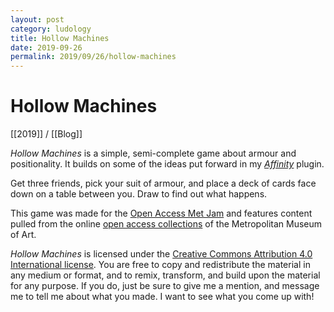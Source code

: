 ```yaml
---
layout: post
category: ludology
title: Hollow Machines
date: 2019-09-26
permalink: 2019/09/26/hollow-machines
---
```


# Hollow Machines

[[2019]] / [[Blog]]

*Hollow Machines* is a simple, semi-complete game about armour and positionality. It builds on some of the ideas put forward in my [*Affinity*](https://vagrantludology.itch.io/affinity-dream) plugin.

Get three friends, pick your suit of armour, and place a deck of cards face down on a table between you. Draw to find out what happens.

This game was made for the [Open Access Met Jam](https://itch.io/jam/met-jam) and features content pulled from the online [open access collections](https://www.metmuseum.org/art/collection/search#!?searchField=All&showOnly=openAccess&sortBy=relevance&offset=0&pageSize=0) of the Metropolitan Museum of Art.

*Hollow Machines* is licensed under the [Creative Commons Attribution 4.0 International license](https://creativecommons.org/licenses/by/4.0/). You are free to copy and redistribute the material in any medium or format, and to remix, transform, and build upon the material for any purpose. If you do, just be sure to give me a mention, and message me to tell me about what you made. I want to see what you come up with!